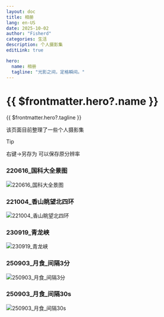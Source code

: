 ```yaml
---
layout: doc
title: 相册
lang: en-US
date: 2025-10-02
author: "Fisherd"
categories: 生活
description: 个人摄影集
editLink: true

hero:
  name: 相册
  tagline: "光影之间，定格瞬间。"
---
```

<div class="doc-hero">
  <h1 class="name">{{ $frontmatter.hero?.name }}</h1>
  <p class="tagline">{{ $frontmatter.hero?.tagline }}</p>
</div>

该页面目前整理了一些个人摄影集
> [!Tip]
> 右键→另存为 可以保存原分辨率

### 220616_国科大全景图
![220616_国科大全景图](/images/220616_ucas.jpg)
### 221004_香山眺望北四环
![221004_香山眺望北四环](/images/221004_xiangshan.jpg)
### 230919_青龙峡
![230919_青龙峡](/images/230319_qinglongxia.jpg)
### 250903_月食_间隔3分
![250903_月食_间隔3分](/images/250903_lunar_eclipse_3min.jpg)
### 250903_月食_间隔30s
![250903_月食_间隔30s](/images/250903_lunar_eclipse_30s.jpg)